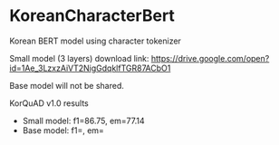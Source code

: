 # KoreanCharacterBert
Korean BERT model using character tokenizer

Small model (3 layers) download link: https://drive.google.com/open?id=1Ae_3LzxzAiVT2NigGdqklfTGR87ACbO1

Base model will not be shared.

KorQuAD v1.0 results
- Small model: f1=86.75, em=77.14
- Base model: f1=, em=

